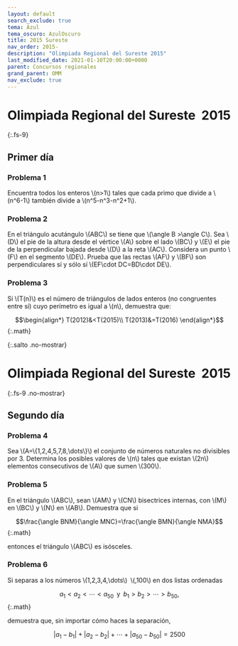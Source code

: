 ```yaml
---
layout: default
search_exclude: true
tema: Azul
tema_oscuro: AzulOscuro
title: 2015 Sureste
nav_order: 2015-
description: "Olimpiada Regional del Sureste 2015"
last_modified_date: 2021-01-10T20:00:00+0000
parent: Concursos regionales
grand_parent: OMM
nav_exclude: true
---
```


<!--Enviado por José Hdz. Stgo. al correo polynomm@outlook.com el 3 de enero de 2021-->

# Olimpiada Regional del Sureste&nbsp;<span class="deg-sitio deg-sitio-texto"> 2015</span>
{:.fs-9}

## <span class="deg-sitio deg-sitio-texto">Primer día</span>

### Problema&nbsp;<span class="deg-sitio deg-sitio-texto">1</span>

Encuentra todos los enteros \\(n>1\\) tales que cada primo que divide a \\(n^6-1\\) también divide a \\(n^5-n^3-n^2+1\\).

### Problema&nbsp;<span class="deg-sitio deg-sitio-texto">2</span>

En el triángulo acutángulo \\(ABC\\) se tiene que \\(\angle B >\angle C\\). Sea \\(D\\) el pie de la altura desde el vértice \\(A\\) sobre el lado \\(BC\\) y \\(E\\) el pie de la perpendicular bajada desde \\(D\\) a la reta \\(AC\\). Considera un punto \\(F\\) en el segmento \\(DE\\). Prueba que las rectas \\(AF\\) y \\(BF\\) son perpendiculares sí y sólo sí \\(EF\cdot DC=BD\cdot DE\\).

### Problema&nbsp;<span class="deg-sitio deg-sitio-texto">3</span>

Si \\(T(n)\\) es el número de triángulos de lados enteros (no congruentes entre sí) cuyo perímetro es igual a \\(n\\), demuestra que:

$$\begin{align*}
T(2012)&<T(2015)\\
T(2013)&=T(2016)
\end{align*}$$
{:.math}

<div></div>
{:.salto .no-mostrar}

# Olimpiada Regional del Sureste&nbsp;<span class="deg-sitio deg-sitio-texto"> 2015</span>
{:.fs-9 .no-mostrar}

## <span class="deg-sitio deg-sitio-texto">Segundo día</span>

### Problema&nbsp;<span class="deg-sitio deg-sitio-texto">4</span>

Sea \\(A=\\{1,2,4,5,7,8,\dots\\}\\) el conjunto de números naturales no divisibles por 3. Determina los posibles valores de \\(n\\) tales que existan \\(2n\\) elementos consecutivos de \\(A\\) que sumen \\(300\\).

### Problema&nbsp;<span class="deg-sitio deg-sitio-texto">5</span>

En el triángulo \\(ABC\\), sean \\(AM\\) y \\(CN\\) bisectrices internas, con \\(M\\) en \\(BC\\) y \\(N\\) en \\(AB\\). Demuestra que si

$$\frac{\angle BNM}{\angle MNC}=\frac{\angle BMN}{\angle NMA}$$
{:.math}

entonces el triángulo \\(ABC\\) es isósceles.

### Problema&nbsp;<span class="deg-sitio deg-sitio-texto">6</span>

Si separas a los números \\(1,2,3,4,\dots\\) \\(,100\\) en dos listas ordenadas

$$a_1<a_2<\cdots<a_{50}\;\;\text{y}\;\;b_1>b_2>\cdots>b_{50},$$
{:.math}

demuestra que, sin importar cómo haces la separación,

$$\left|a_1-b_1\right|+\left|a_2-b_2\right|+\cdots+\left|a_{50}-b_{50}\right|=2500$$